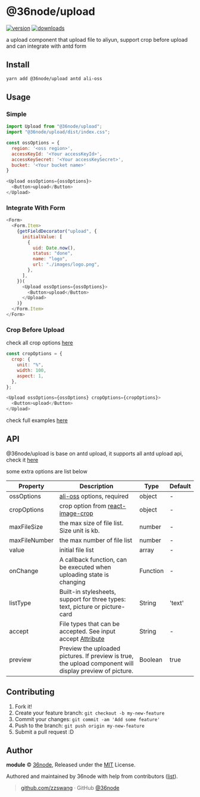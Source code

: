 # @36node/upload

[![version][0]][1] [![downloads][2]][3]

a upload component that upload file to aliyun, support crop before upload and can integrate with antd form

## Install

```bash
yarn add @36node/upload antd ali-oss
```

## Usage

### Simple

```js
import Upload from "@36node/upload";
import "@36node/upload/dist/index.css";

const ossOptions = {
  region: '<oss region>',
  accessKeyId: '<Your accessKeyId>',
  accessKeySecret: '<Your accessKeySecret>',
  bucket: '<Your bucket name>'
}

<Upload ossOptions={ossOptions}>
  <Button>upload</Button>
</Upload>
```

### Integrate With Form

```js
<Form>
  <Form.Item>
    {getFieldDecorator("upload", {
      initialValue: [
        {
          uid: Date.now(),
          status: "done",
          name: "logo",
          url: "./images/logo.png",
        },
      ],
    })(
      <Upload ossOptions={ossOptions}>
        <Button>upload</Button>
      </Upload>
    )}
  </Form.Item>
</Form>
```

### Crop Before Upload

check all crop options [here](https://github.com/DominicTobias/react-image-crop)

```js
const cropOptions = {
  crop: {
    unit: "%",
    width: 100,
    aspect: 1,
  },
};

<Upload ossOptions={ossOptions} cropOptions={cropOptions}>
  <Button>upload</Button>
</Upload>
```

check full examples [here](./example/src/app.js)


## API

@36node/upload is base on antd upload, it supports all antd upload api, check it [here](https://ant.design/components/upload/)

some extra options are list below

| Property | Description | Type | Default |
|------------|--------------|-------------|--------------|
| ossOptions | [ali-oss](https://github.com/ali-sdk/ali-oss) options, required | object | - |
| cropOptions |	crop option from [react-image-crop](https://github.com/DominicTobias/react-image-crop#readme) | object | - |
| maxFileSize | the max size of file list. Size unit is kb. | number | - |
| maxFileNumber | the max number of file list | number | - |
| value | initial file list | array | - |
| onChange | A callback function, can be executed when uploading state is changing | Function | - |
| listType | Built-in stylesheets, support for three types: text, picture or picture-card | String | 'text' |
| accept | File types that can be accepted. See input accept [Attribute](https://developer.mozilla.org/en-US/docs/Web/HTML/Element/input/file#accept) | String | - |
| preview | Preview the uploaded pictures. If preview is true, the upload component will display preview of picture. | Boolean | true |


## Contributing

1. Fork it!
2. Create your feature branch: `git checkout -b my-new-feature`
3. Commit your changes: `git commit -am 'Add some feature'`
4. Push to the branch: `git push origin my-new-feature`
5. Submit a pull request :D

## Author

**module** © [36node](https://github.com/36node), Released under the [MIT](./LICENSE) License.

Authored and maintained by 36node with help from contributors ([list](https://github.com/36node/module/contributors)).

> [github.com/zzswang](https://github.com/zzswang) · GitHub [@36node](https://github.com/36node)

[0]: https://img.shields.io/npm/v/@36node/upload.svg?style=flat
[1]: https://npmjs.com/package/@36node/upload
[2]: https://img.shields.io/npm/dm/@36node/upload.svg?style=flat
[3]: https://npmjs.com/package/@36node/upload
